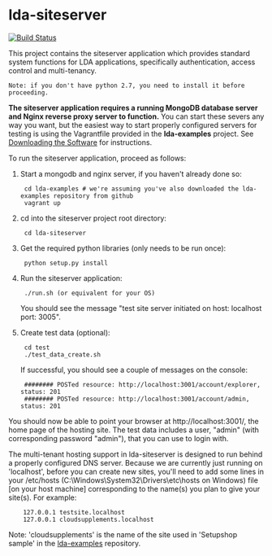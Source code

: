lda-siteserver
==============

[![Build Status](https://travis-ci.org/FityFity/lda-siteserver.svg?branch=travis_ci)](https://travis-ci.org/FityFity/lda-siteserver)

This project contains the siteserver application which provides standard system functions for LDA applications, specifically
authentication, access control and multi-tenancy.

`Note: if you don't have python 2.7, you need to install it before proceeding.`

**The siteserver application requires a running MongoDB database server and Nginx reverse proxy server to function.**
You can start these severs any way you want, but the easiest way to start properly configured servers for testing is using
the Vagrantfile provided in the **lda-examples** project.
See [Downloading the Software](http://ld4apps.github.io/downloading-the-software/index.html) for instructions.

To run the siteserver application, proceed as follows:

1. Start a mongodb and nginx server, if you haven't already done so:

        cd lda-examples # we're assuming you've also downloaded the lda-examples repository from github
        vagrant up
        
2. cd into the siteserver project root directory:

        cd lda-siteserver


3. Get the required python libraries (only needs to be run once):

        python setup.py install


4. Run the siteserver application:

        ./run.sh (or equivalent for your OS)

   You should see the message "test site server initiated on host: localhost port: 3005".

5. Create test data (optional):

        cd test
        ./test_data_create.sh

   If successful, you should see a couple of messages on the console:

        ######## POSTed resource: http://localhost:3001/account/explorer, status: 201
        ######## POSTed resource: http://localhost:3001/account/admin, status: 201

You should now be able to point your browser at http://localhost:3001/, the home page of the hosting site. The test data includes 
a user, "admin" (with corresponding password "admin"), that you can use to login with.

The multi-tenant hosting support in lda-siteserver is designed to run behind a properly configured DNS server.
Because we are currently just running on 'localhost', before you can create new sites, you'll need to add some lines
in your /etc/hosts (C:\Windows\System32\Drivers\etc\hosts on Windows) file [on your host machine] corresponding to the name(s)
you plan to give your site(s). 
For example:

        127.0.0.1 testsite.localhost
        127.0.0.1 cloudsupplements.localhost

Note: 'cloudsupplements' is the name of the site used in 'Setupshop sample' in the [lda-examples](https://github.com/ld4apps/lda-examples)
repository.
 